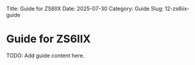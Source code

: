 Title: Guide for ZS6IIX
Date: 2025-07-30
Category: Guide
Slug: 12-zs6iix-guide

# Guide for ZS6IIX
TODO: Add guide content here.
